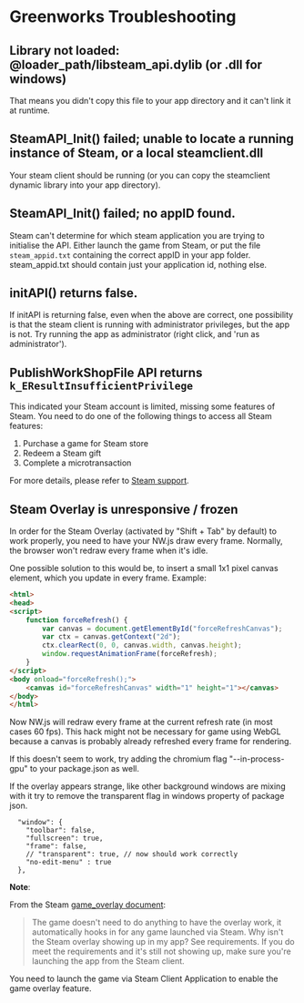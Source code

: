 # Greenworks Troubleshooting

## Library not loaded: @loader_path/libsteam_api.dylib (or .dll for windows)

That means you didn't copy this file to your app directory and it can't link it
at runtime.

## SteamAPI_Init() failed; unable to locate a running instance of Steam, or a local steamclient.dll

Your steam client should be running (or you can copy the steamclient dynamic
library into your app directory).

## SteamAPI_Init() failed; no appID found.

Steam can't determine for which steam application you are trying to initialise
the API. Either launch the game from Steam, or put the file `steam_appid.txt`
containing the correct appID in your app folder. steam_appid.txt should contain
just your application id, nothing else.

## initAPI() returns false.

If initAPI is returning false, even when the above are correct, one possibility
is that the steam client is running with administrator privileges, but the app
is not. Try running the app as administrator
(right click, and 'run as administrator').

## PublishWorkShopFile API returns `k_EResultInsufficientPrivilege`

This indicated your Steam account is limited, missing some features of Steam.
You need to do one of the following things to access all Steam features:

1. Purchase a game for Steam store
2. Redeem a Steam gift
3. Complete a microtransaction

For more details, please refer to
[Steam support](https://support.steampowered.com/kb_article.php?ref=3330-IAGK-7663).

## Steam Overlay is unresponsive / frozen

In order for the Steam Overlay (activated by "Shift + Tab" by default) to work
properly, you need to have your NW.js draw every frame. Normally, the browser
won't redraw every frame when it's idle.

One possible solution to this would be, to insert a small 1x1 pixel canvas
element, which you update in every frame. Example:

```html
<html>
<head>
<script>
    function forceRefresh() {
        var canvas = document.getElementById("forceRefreshCanvas");
        var ctx = canvas.getContext("2d");
        ctx.clearRect(0, 0, canvas.width, canvas.height);
        window.requestAnimationFrame(forceRefresh);
    }
</script>
<body onload="forceRefresh();">
    <canvas id="forceRefreshCanvas" width="1" height="1"></canvas>
</body>
</html>
```

Now NW.js will redraw every frame at the current refresh rate
(in most cases 60 fps). This hack might not be necessary for game using WebGL
because a canvas is probably already refreshed every frame for rendering.

If this doesn't seem to work, try adding the chromium flag "--in-process-gpu"
to your package.json as well.

If the overlay appears strange, like other background windows are mixing with it
try to remove the transparent flag in windows property of package json.

```
  "window": {
    "toolbar": false,
    "fullscreen": true,
    "frame": false,
    // "transparent": true, // now should work correctly
    "no-edit-menu" : true
  },
```

**Note**:

From the Steam
[game_overlay document](https://partner.steamgames.com/documentation/game_overlay):

> The game doesn't need to do anything to have the overlay work, it
> automatically hooks in for any game launched via Steam.
> Why isn't the Steam overlay showing up in my app?
> See requirements. If you do meet the requirements and it's still not showing
> up, make sure you're launching the app from the Steam client.

You need to launch the game via Steam Client Application to enable the game
overlay feature.
